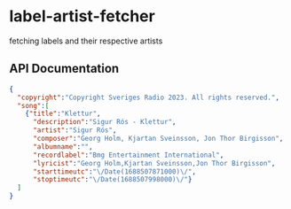 # label-artist-fetcher
fetching labels and their respective artists 

## API Documentation


```json
{
  "copyright":"Copyright Sveriges Radio 2023. All rights reserved.",
  "song":[
    {"title":"Klettur",
      "description":"Sigur Rós - Klettur",
      "artist":"Sigur Rós",
      "composer":"Georg Holm, Kjartan Sveinsson, Jon Thor Birgisson",
      "albumname":"",
      "recordlabel":"Bmg Entertainment International",
      "lyricist":"Georg Holm,Kjartan Sveinsson,Jon Thor Birgisson",
      "starttimeutc":"\/Date(1688507871000)\/",
      "stoptimeutc":"\/Date(1688507998000)\/"}
  ]
}

```
